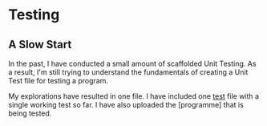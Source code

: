 # Testing

## A Slow Start

In the past, I have conducted a small amount of scaffolded Unit Testing. As a result, I'm still trying to understand the fundamentals of creating a Unit Test file for testing a program.

My explorations have resulted in one file. I have included one [test](test.py) file with a single working test so far. 
I have also uploaded the [programme] that is being tested.
